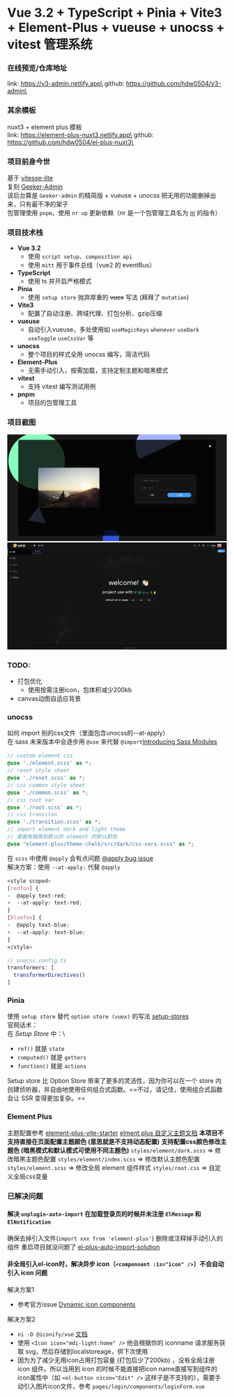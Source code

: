 # Vue 3.2 + TypeScript + Pinia + Vite3 + Element-Plus + vueuse + unocss + vitest 管理系统

### 在线预览/仓库地址
link: https://v3-admin.netlify.app\
github: https://github.com/hdw0504/v3-admin\

### 其余模板
nuxt3 + element plus 模板\
link: https://element-plus-nuxt3.netlify.app\
github: https://github.com/hdw0504/el-plus-nuxt3\

### 项目前身今世
基于 [vitesse-lite](https://github.com/antfu/vitesse-lite)\
复刻 [Geeker-Admin](https://github.com/HalseySpicy/Geeker-Admin)\
该后台算是 `Geeker-admin` 的精简版 + vueuse + unocss
把无用的功能删掉出来，只有最干净的架子\
包管理使用 `pnpm`，使用 `nr up` 更新依赖（nr 是一个包管理工具名为 [ni](https://github.com/antfu/ni) 的指令）

### 项目技术栈
- **Vue 3.2**
  - 使用 `script setup`、`composition api`
  - 使用 `mitt` 用于事件总线（vue2 的 eventBus）
- **TypeScript**
  - 使用 ts 并开启严格模式
- **Pinia**
  - 使用 `setup store` 抛弃厚重的 ~~vuex~~ 写法 (拜拜了 `mutation`)
- **Vite3**
  - 配置了自动注册、跨域代理、打包分析、gzip压缩
- **vueuse**
  - 自动引入vueuse，多处使用如 `useMagicKeys` `whenever` `useDark` `useToggle` `useCssVar` 等
- **unocss**
  - 整个项目的样式全用 unocss 编写，简洁代码
- **Element-Plus**
  - 无需手动引入，按需加载，支持定制主题和暗黑模式
- **vitest**
  - 支持 vitest 编写测试用例
- **pnpm**
  - 项目的包管理工具

### 项目截图
<img src="./src/assets/images/login.jpg" />
<img src="./src/assets/images/home.jpg" />

### TODO:
- 打包优化 <!-- - [项目打包优化实战之-视图分析](https://blog.csdn.net/g18204746769/article/details/127431733) -->
  - 使用按需注册icon，包体积减少200kb
- canvas动图自适应背景

### unocss
如何 import 别的css文件（里面包含unocss的--at-apply）\
在 sass 未来版本中会逐步用 `@use` 来代替 `@import`[Introducing Sass Modules](https://css-tricks.com/introducing-sass-modules/)
``` scss
// custom element css
@use './element.scss' as *;
// reset style sheet
@use './reset.scss' as *;
// css common style sheet
@use './common.scss' as *;
// css root var
@use './root.scss' as *;
// css transiton
@use './transition.scss' as *;
// import element dark and light theme
// 里面有暗黑和默认的 element 的默认颜色
@use "element-plus/theme-chalk/src/dark/css-vars.scss" as *;
```

在 `scss` 中使用 `@apply` 会有点问题 [@apply bug issue](https://github.com/unocss/unocss/issues/809)\
解决方案：使用 `--at-apply:` 代替 `@apply`
```scss
<style scoped>
[redfoo] {
-  @apply text-red;
+  --at-apply: text-red;
}
[bluefoo] {
-  @apply text-blue;
+  --at-apply: text-blue;
}
</style>
```
```ts
// unocss.config.ts
transformers: [
  transformerDirectives()
]
```

### Pinia
使用 `setup store` 替代 `option store (vuex)` 的写法 [setup-stores](https://pinia.vuejs.org/zh/core-concepts/#setup-stores)\
官网话术：\
在 _Setup Store_ 中：\
- `ref()` 就是 `state`
- `computed()` 就是 `getters`
- `function()` 就是 `actions`

Setup store 比 Option Store 带来了更多的灵活性，因为你可以在一个 store 内创建侦听器，并自由地使用任何组合式函数。==不过，请记住，使用组合式函数会让 SSR 变得更加复杂。==


### Element Plus
主题配置参考
[element-plus-vite-starter](https://github.com/element-plus/element-plus-vite-starter)
[elment plus 自定义主题文档](https://element-plus.gitee.io/zh-CN/guide/theming.html)
**本项目不支持直接在页面配置主题颜色 (意思就是不支持动态配置)**
**支持配置css颜色修改主题色 (暗黑模式和默认模式可使用不同主题色)**
`styles/element/dark.scss` => 修改暗黑主题色配置
`styles/element/index.scss` => 修改默认主题色配置
`styles/element.scss` => 修改全局 element 组件样式
`styles/root.css` => 自定义全局css变量


### 已解决问题
#### 解决 `unplugin-auto-import` 在加载登录页的时候并未注册 `ElMessage` 和 `ElNotification`
确保去掉引入文件(`import xxx from 'element-plus'`) 删除或注释掉手动引入的组件 重启项目就没问题了 [el-plus-auto-import-solution](https://github.com/hdw0504/el-plus-auto-import-solution)

#### 非全局引入el-icon时，解决异步 icon（`<componnent :is="icon" />`）不会自动引入 icon 问题
解决方案1
- 参考官方issue [Dynamic icon components](https://github.com/antfu/unplugin-icons/issues/5)

解决方案2
- `ni -D @iconify/vue` [文档](https://www.npmjs.com/package/@iconify/vue)
- 使用 `<Icon icon="mdi-light:home" />` 他会根据你的 iconname 请求服务获取 svg，然后存储到localstoreage，供下次使用
- 因为为了减少无用icon占用打包容量 (打包后少了200kb) ，没有全局注册 icon 组件。所以当用到 icon 的时候不能直接把icon name直接写到组件的icon属性中（如 `<el-button nicon="Edit" />` 这样子是不支持的），需要手动引入图片icon文件，参考 `pages/login/components/loginForm.vue`
